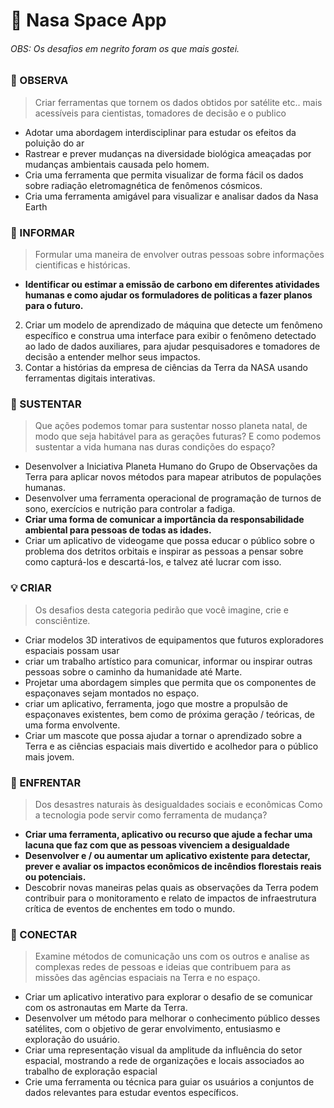 # :rocket: Nasa Space App

###### OBS: Os desafios em negrito foram os que mais gostei.

### :telescope: OBSERVA 
> Criar ferramentas  que tornem os dados obtidos por satélite etc..
> mais acessíveis para cientistas, tomadores de decisão e o publico

- Adotar uma abordagem interdisciplinar para estudar os efeitos da poluição do ar
- Rastrear e prever mudanças na diversidade biológica ameaçadas por mudanças ambientais causada pelo homem.
- Cria uma ferramenta que permita visualizar de forma fácil
os dados sobre radiação eletromagnética de fenômenos cósmicos.
- Cria uma ferramenta amigável para visualizar e analisar
dados da Nasa Earth



### :loudspeaker: INFORMAR

> Formular uma maneira de envolver outras pessoas
>sobre informações cientificas e históricas.


- **Identificar ou estimar a emissão de carbono em diferentes atividades
humanas e como ajudar os formuladores de politicas a fazer planos para
o futuro.**
2. Criar um modelo de aprendizado de máquina que detecte um fenômeno específico e construa uma interface para exibir o fenômeno detectado ao lado de dados auxiliares, para ajudar pesquisadores e tomadores de decisão a entender melhor seus impactos.
3. Contar a histórias da empresa de ciências da Terra da NASA usando ferramentas digitais interativas.


### :seedling: SUSTENTAR

>  Que ações podemos tomar para sustentar nosso planeta natal, de modo que seja habitável
para as gerações futuras? E como podemos sustentar a vida humana nas duras condições do espaço?


- Desenvolver a Iniciativa Planeta Humano do Grupo de Observações da Terra para aplicar novos métodos para mapear atributos de populações humanas.
- Desenvolver uma ferramenta operacional de programação de turnos de sono,
exercícios e nutrição para controlar a fadiga.
- **Criar uma forma de comunicar a importância da responsabilidade ambiental para pessoas de todas as idades.**
- Criar um aplicativo de videogame que possa educar o público sobre o problema dos detritos orbitais e inspirar as pessoas a pensar sobre como capturá-los e descartá-los, e talvez até lucrar com isso.


### :bulb: CRIAR 

> Os desafios desta categoria pedirão que você imagine, crie e  consciêntize.


- Criar modelos 3D interativos de equipamentos que futuros exploradores espaciais possam usar
- criar um trabalho artístico para comunicar, informar ou inspirar outras pessoas sobre o caminho da humanidade até Marte.
- Projetar uma abordagem simples que permita que os componentes de espaçonaves sejam montados no espaço.
- criar um aplicativo, ferramenta, jogo que mostre a propulsão de espaçonaves existentes, bem como de próxima geração / teóricas, de uma forma envolvente.
- Criar um mascote que possa ajudar a tornar o aprendizado sobre a Terra e as ciências espaciais mais divertido e acolhedor para o público mais jovem.


### :running: ENFRENTAR

> Dos desastres naturais às desigualdades sociais e econômicas
Como a tecnologia pode servir como ferramenta de mudança?


- **Criar uma ferramenta, aplicativo ou recurso que ajude a fechar uma lacuna que faz com que as pessoas vivenciem a desigualdade**
- **Desenvolver e / ou aumentar um aplicativo existente para detectar, prever e avaliar os impactos econômicos de incêndios florestais reais ou potenciais.**
- Descobrir novas maneiras pelas quais as observações da Terra podem contribuir para o monitoramento e relato de impactos de infraestrutura crítica de eventos de enchentes em todo o mundo.


### :electric_plug: CONECTAR

> Examine métodos de comunicação uns com os outros e analise as complexas redes de pessoas e ideias que contribuem para as missões das agências espaciais na Terra e no espaço.


- Criar um aplicativo interativo para explorar o desafio de se comunicar com os astronautas em Marte da Terra.
- Desenvolver um método para melhorar o conhecimento público desses satélites, com o objetivo de gerar envolvimento, entusiasmo e exploração do usuário.
- Criar uma representação visual da amplitude da influência do setor espacial, mostrando a rede de organizações e locais associados ao trabalho de exploração espacial
- Crie uma ferramenta ou técnica para guiar os usuários a conjuntos de dados relevantes para estudar eventos específicos.











